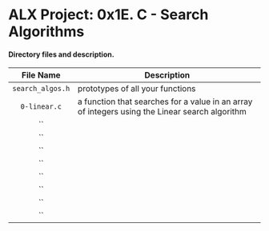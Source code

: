 # ALX Project: 0x1E. C - Search Algorithms
#### Directory files and description.
|File Name  |Description  |
|:-----------:|----------------------|
| `search_algos.h` |prototypes of all your functions|
| `0-linear.c` |a function that searches for a value in an array of integers using the Linear search algorithm|
| `` ||
| `` ||
| `` ||
| `` ||
| `` ||
| `` ||
| `` ||
| `` ||
